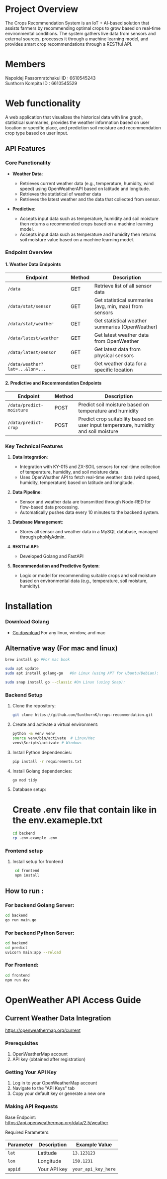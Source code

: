 # Project Overview

The Crops Recommendation System is an IoT + AI-based solution that assists farmers 
by recommending optimal crops to grow based on real-time environmental conditions. The system gathers live data from sensors and external sources, processes it through a machine learning model, and provides smart crop recommendations through a RESTful API. 

# Members
Napoldej Passornratchakul ID : 6610545243  
Sunthorn Kompita  ID : 6610545529 

# Web functionality

A web application that visualizes the historical data with line graph, statistical summaries, provides the weather information based on user location or specific place, and prediction soil moisture and recommendation crop type based on user input.

## API Features

### Core Functionality

- **Weather Data**:
  - Retrieves current weather data (e.g., temperature, humidity, wind speed) using OpenWeatherAPI based on latitude and longitude.
  - Retrieves the statistical of weather data
  - Retrieves the latest weather and the data that collected from sensor.


- **Predictive**:
  - Accepts input data such as temperature, humidity and soil moisture then returns a  recommended crops based on a machine learning model.
  - Accepts input data such as temperature and humidity  then returns soil moisture value based on a machine learning model.
 

### Endpoint Overview

#### 1. Weather Data Endpoints
| Endpoint | Method | Description |
|----------|--------|-------------|
| `/data` | GET | Retrieve list of all sensor data  |
| `/data/stat/sensor` | GET | Get statistical summaries (avg, min, max) from sensors |
| `/data/stat/weather` | GET | Get statistical weather summaries (OpenWeather) |
| `/data/latest/weather` | GET | Get latest weather data from OpenWeather |
| `/data/latest/sensor` | GET | Get latest data from physical sensors |
| `/data/weather?lat=...&lon=...` | GET | Get weather data for a specific location |


#### 2. Predictive and Recommendation Endpoints
| Endpoint | Method | Description |
|----------|--------|-------------|
| `/data/predict-moisture` | POST | Predict soil moisture based on temperature and humidity |
| `/data/predict-crop` | POST | Predict crop suitability based on user input temperature, humidity and soil moisture |


### Key Technical Features

1. **Data Integration**:
   - Integration with KY-015 and ZX-SOIL sensors for real-time collection of temperature, humidity, and soil moisture data.
   - Uses OpenWeather API to fetch real-time weather data (wind speed, humidity, temperature) based on latitude and longitude.


2. **Data Pipeline**:
   - Sensor and weather data are transmitted through Node-RED for flow-based data processing.
   - Automatically pushes data every 10 minutes to the backend system.

3. **Database Management**:
   - Stores all sensor and weather data in a MySQL database, managed through phpMyAdmin.


4. **RESTful API**:
   - Developed Golang and FastAPI

5. **Recommendation and Predictive System**:
    - Logic or model for recommending suitable crops and soil moisture based on environmental data (e.g., temperature, soil moisture, humidity).

# Installation

### Download Golang
- [Go download](https://go.dev/doc/install) For any linux, window, and mac
## Alternative way (For mac and linux)
   ```bash
   brew install go #For mac book
   ```
   ```bash
   sudo apt update
   sudo apt install golang-go   #On Linux (using APT for Ubuntu/Debian):
   ```

   ```bash
   sudo snap install go --classic #On Linux (using Snap):
   ```

### Backend Setup

1. Clone the repository:
   ```bash
   git clone https://github.com/SunthornK/crops-recommendation.git
   ```

2. Create and activate a virtual environment:
   ```bash
   python -m venv venv
   source venv/bin/activate  # Linux/Mac
   venv\Scripts\activate # Windows
   ```
3. Install Python dependencies:
   ```bash
   pip install -r requirements.txt
   ```
4. Install Golang dependencies:
   ```bash
   go mod tidy
   ```
5. Database setup:   
   # Create .env file that contain like in the env.exameple.txt
   ```bash
   cd backend
   cp .env.example .env
   ```

### Frontend setup  
1. Install setup for frontend
   ```bash
    cd frontend
    npm install 
   ```

## How to run :
### For backend Golang Server:
   ```bash
   cd backend
   go run main.go 
   ```
### For backend Python Server:
   ```bash
   cd backend
   cd predict
   uvicorn main:app --reload
   ```
### For Frontend:
   ```bash
   cd frontend
   npm run dev
   ```


# OpenWeather API Access Guide
## Current Weather Data Integration  
https://openweathermap.org/current
### Prerequisites
1. OpenWeatherMap account
2. API key (obtained after registration)

### Getting Your API Key
1. Log in to your OpenWeatherMap account
2. Navigate to the "API Keys" tab
3. Copy your default key or generate a new one

### Making API Requests
Base Endpoint:  
https://api.openweathermap.org/data/2.5/weather

Required Parameters:  

| Parameter | Description   | Example Value      |
|-----------|---------------|--------------------|
| `lat`     | Latitude      | `13.123123`        |
| `lon`     | Longitude     | `150.1231`       |
| `appid`   | Your API key  | `your_api_key_here`|
